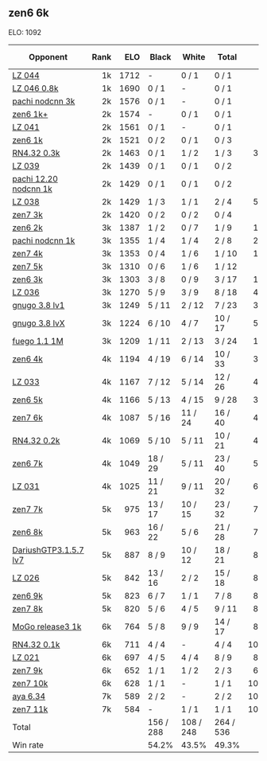 ## zen6 6k ##

ELO: 1092

Opponent | Rank | ELO | Black | White | Total | Win rate
---------|-----:|----:|-------|-------|-------|-------:
[LZ 044](LZ%20044.md) | 1k | 1712 | - | 0 / 1 | 0 / 1 | 0.0%
[LZ 046 0.8k](LZ%20046%200.8k.md) | 1k | 1690 | 0 / 1 | - | 0 / 1 | 0.0%
[pachi nodcnn 3k](pachi%20nodcnn%203k.md) | 2k | 1576 | 0 / 1 | - | 0 / 1 | 0.0%
[zen6 1k+](zen6%201k+.md) | 2k | 1574 | - | 0 / 1 | 0 / 1 | 0.0%
[LZ 041](LZ%20041.md) | 2k | 1561 | 0 / 1 | - | 0 / 1 | 0.0%
[zen6 1k](zen6%201k.md) | 2k | 1521 | 0 / 2 | 0 / 1 | 0 / 3 | 0.0%
[RN4.32 0.3k](RN4.32%200.3k.md) | 2k | 1463 | 0 / 1 | 1 / 2 | 1 / 3 | 33.3%
[LZ 039](LZ%20039.md) | 2k | 1439 | 0 / 1 | 0 / 1 | 0 / 2 | 0.0%
[pachi 12.20 nodcnn 1k](pachi%2012.20%20nodcnn%201k.md) | 2k | 1429 | 0 / 1 | 0 / 1 | 0 / 2 | 0.0%
[LZ 038](LZ%20038.md) | 2k | 1429 | 1 / 3 | 1 / 1 | 2 / 4 | 50.0%
[zen7 3k](zen7%203k.md) | 2k | 1420 | 0 / 2 | 0 / 2 | 0 / 4 | 0.0%
[zen6 2k](zen6%202k.md) | 3k | 1387 | 1 / 2 | 0 / 7 | 1 / 9 | 11.1%
[pachi nodcnn 1k](pachi%20nodcnn%201k.md) | 3k | 1355 | 1 / 4 | 1 / 4 | 2 / 8 | 25.0%
[zen7 4k](zen7%204k.md) | 3k | 1353 | 0 / 4 | 1 / 6 | 1 / 10 | 10.0%
[zen7 5k](zen7%205k.md) | 3k | 1310 | 0 / 6 | 1 / 6 | 1 / 12 | 8.3%
[zen6 3k](zen6%203k.md) | 3k | 1303 | 3 / 8 | 0 / 9 | 3 / 17 | 17.6%
[LZ 036](LZ%20036.md) | 3k | 1270 | 5 / 9 | 3 / 9 | 8 / 18 | 44.4%
[gnugo 3.8 lv1](gnugo%203.8%20lv1.md) | 3k | 1249 | 5 / 11 | 2 / 12 | 7 / 23 | 30.4%
[gnugo 3.8 lvX](gnugo%203.8%20lvX.md) | 3k | 1224 | 6 / 10 | 4 / 7 | 10 / 17 | 58.8%
[fuego 1.1 1M](fuego%201.1%201M.md) | 3k | 1209 | 1 / 11 | 2 / 13 | 3 / 24 | 12.5%
[zen6 4k](zen6%204k.md) | 4k | 1194 | 4 / 19 | 6 / 14 | 10 / 33 | 30.3%
[LZ 033](LZ%20033.md) | 4k | 1167 | 7 / 12 | 5 / 14 | 12 / 26 | 46.2%
[zen6 5k](zen6%205k.md) | 4k | 1166 | 5 / 13 | 4 / 15 | 9 / 28 | 32.1%
[zen7 6k](zen7%206k.md) | 4k | 1087 | 5 / 16 | 11 / 24 | 16 / 40 | 40.0%
[RN4.32 0.2k](RN4.32%200.2k.md) | 4k | 1069 | 5 / 10 | 5 / 11 | 10 / 21 | 47.6%
[zen6 7k](zen6%207k.md) | 4k | 1049 | 18 / 29 | 5 / 11 | 23 / 40 | 57.5%
[LZ 031](LZ%20031.md) | 4k | 1025 | 11 / 21 | 9 / 11 | 20 / 32 | 62.5%
[zen7 7k](zen7%207k.md) | 5k | 975 | 13 / 17 | 10 / 15 | 23 / 32 | 71.9%
[zen6 8k](zen6%208k.md) | 5k | 963 | 16 / 22 | 5 / 6 | 21 / 28 | 75.0%
[DariushGTP3.1.5.7 lv7](DariushGTP3.1.5.7%20lv7.md) | 5k | 887 | 8 / 9 | 10 / 12 | 18 / 21 | 85.7%
[LZ 026](LZ%20026.md) | 5k | 842 | 13 / 16 | 2 / 2 | 15 / 18 | 83.3%
[zen6 9k](zen6%209k.md) | 5k | 823 | 6 / 7 | 1 / 1 | 7 / 8 | 87.5%
[zen7 8k](zen7%208k.md) | 5k | 820 | 5 / 6 | 4 / 5 | 9 / 11 | 81.8%
[MoGo release3 1k](MoGo%20release3%201k.md) | 6k | 764 | 5 / 8 | 9 / 9 | 14 / 17 | 82.4%
[RN4.32 0.1k](RN4.32%200.1k.md) | 6k | 711 | 4 / 4 | - | 4 / 4 | 100.0%
[LZ 021](LZ%20021.md) | 6k | 697 | 4 / 5 | 4 / 4 | 8 / 9 | 88.9%
[zen7 9k](zen7%209k.md) | 6k | 652 | 1 / 1 | 1 / 2 | 2 / 3 | 66.7%
[zen7 10k](zen7%2010k.md) | 6k | 628 | 1 / 1 | - | 1 / 1 | 100.0%
[aya 6.34](aya%206.34.md) | 7k | 589 | 2 / 2 | - | 2 / 2 | 100.0%
[zen7 11k](zen7%2011k.md) | 7k | 584 | - | 1 / 1 | 1 / 1 | 100.0%
Total | | | 156 / 288 | 108 / 248 | 264 / 536 | 
Win rate| | | 54.2% | 43.5% | 49.3% | 
